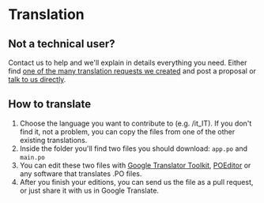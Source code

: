 # Translation

## Not a technical user?

Contact us to help and we'll explain in details everything you need. Either find [one of the many translation requests we created](https://wantoid.com/search?query=wantoid) and post a proposal or [talk to us directly](https://wantoid.com/ticket/edit/).

## How to translate

1. Choose the language you want to contribute to (e.g. /it_IT). If you don't find it, not a problem, you can copy the files from one of the other existing translations.
2. Inside the folder you'll find two files you should download: `app.po` and `main.po`
3. You can edit these two files with [Google Translator Toolkit](https://translate.google.com/toolkit/list?hl=pt_BR#translations/active), [POEditor](https://poeditor.com/) or any software that translates .PO files.
4. After you finish your editions, you can send us the file as a pull request, or just share it with us in Google Translate.
